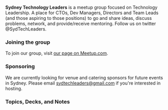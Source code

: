 **Sydney Technology Leaders** is a meetup group focused on Technology Leadership. A place for CTOs, Dev Managers, Directors and Team Leads (and those aspiring to those positions) to go and share ideas, discuss problems, network, and provide/receive mentoring. Follow us on twitter @SydTechLeaders.

### Joining the group

To join our group, visit [our page on Meetup.com](https://www.meetup.com/Syd-Technology-Leaders/).

### Sponsoring

We are currently looking for venue and catering sponsors for future events in Sydney. Please email sydtechleaders@gmail.com if you're interested in hosting.

### Topics, Decks, and Notes
